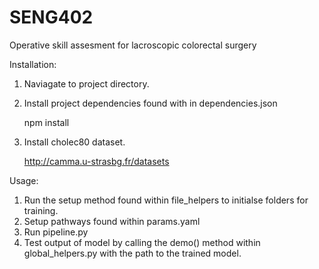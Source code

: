 # SENG402
Operative skill assesment for lacroscopic colorectal surgery

Installation:

 1. Naviagate to project directory.

 2. Install project dependencies found with in dependencies.json
    
    npm install

 3. Install cholec80 dataset.

    http://camma.u-strasbg.fr/datasets

Usage:

 1. Run the setup method found within file_helpers to initialse folders for training.
 2. Setup pathways found within params.yaml
 3. Run pipeline.py
 4. Test output of model by calling the demo() method within global_helpers.py with the path to the trained model.